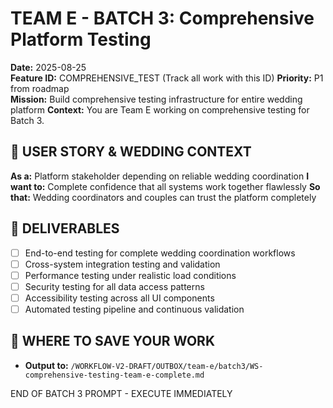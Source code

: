 # TEAM E - BATCH 3: Comprehensive Platform Testing

**Date:** 2025-08-25  
**Feature ID:** COMPREHENSIVE_TEST (Track all work with this ID)
**Priority:** P1 from roadmap  
**Mission:** Build comprehensive testing infrastructure for entire wedding platform
**Context:** You are Team E working on comprehensive testing for Batch 3.

## 🎯 USER STORY & WEDDING CONTEXT
**As a:** Platform stakeholder depending on reliable wedding coordination
**I want to:** Complete confidence that all systems work together flawlessly
**So that:** Wedding coordinators and couples can trust the platform completely

## 🚀 DELIVERABLES
- [ ] End-to-end testing for complete wedding coordination workflows
- [ ] Cross-system integration testing and validation
- [ ] Performance testing under realistic load conditions
- [ ] Security testing for all data access patterns
- [ ] Accessibility testing across all UI components
- [ ] Automated testing pipeline and continuous validation

## 💾 WHERE TO SAVE YOUR WORK
- **Output to:** `/WORKFLOW-V2-DRAFT/OUTBOX/team-e/batch3/WS-comprehensive-testing-team-e-complete.md`

END OF BATCH 3 PROMPT - EXECUTE IMMEDIATELY

